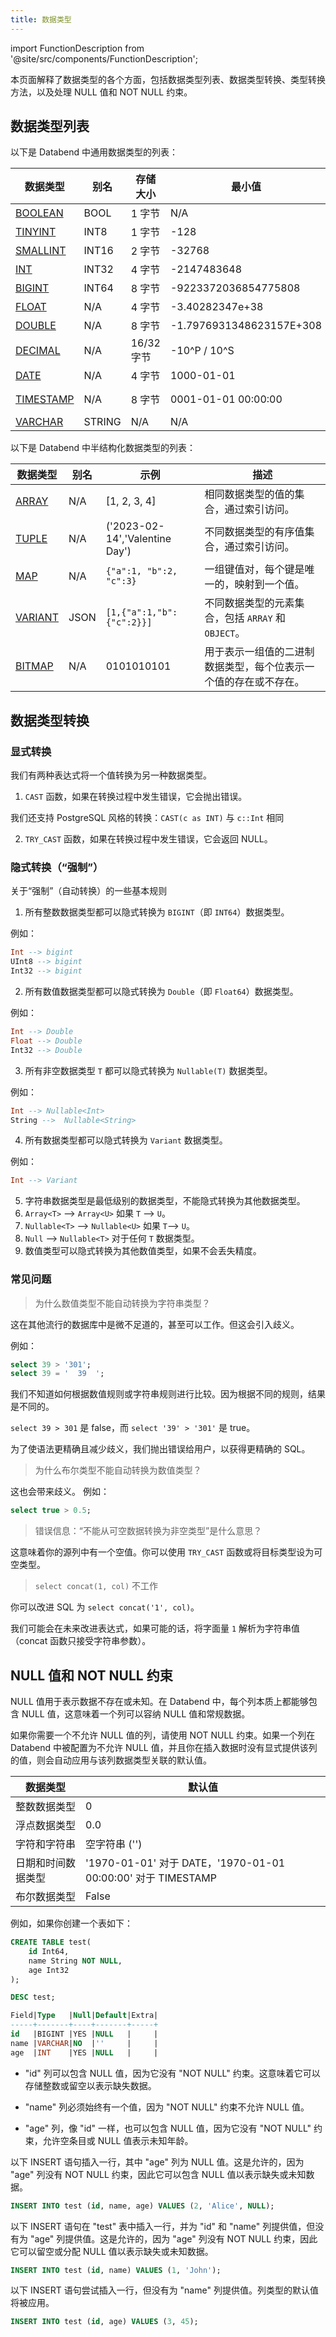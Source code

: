 ```yaml
---
title: 数据类型
---
```


import FunctionDescription from '@site/src/components/FunctionDescription';

<FunctionDescription description="引入或更新: v1.2.100"/>

本页面解释了数据类型的各个方面，包括数据类型列表、数据类型转换、类型转换方法，以及处理 NULL 值和 NOT NULL 约束。

## 数据类型列表

以下是 Databend 中通用数据类型的列表：

| 数据类型                                                                 | 别名   | 存储大小   | 最小值                     | 最大值                           |
| ----------------------------------------------------------------------- | ------ | ---------- | -------------------------- | -------------------------------- |
| [BOOLEAN](./00-data-type-logical-types.md)                              | BOOL   | 1 字节     | N/A                        | N/A                              |
| [TINYINT](./10-data-type-numeric-types.md#integer-data-types)           | INT8   | 1 字节     | -128                       | 127                              |
| [SMALLINT](./10-data-type-numeric-types.md#integer-data-types)          | INT16  | 2 字节     | -32768                     | 32767                            |
| [INT](./10-data-type-numeric-types.md#integer-data-types)               | INT32  | 4 字节     | -2147483648                | 2147483647                       |
| [BIGINT](./10-data-type-numeric-types.md#integer-data-types)            | INT64  | 8 字节     | -9223372036854775808       | 9223372036854775807              |
| [FLOAT](./10-data-type-numeric-types.md#floating-point-data-types)      | N/A    | 4 字节     | -3.40282347e+38            | 3.40282347e+38                   |
| [DOUBLE](./10-data-type-numeric-types.md#floating-point-data-types)     | N/A    | 8 字节     | -1.7976931348623157E+308   | 1.7976931348623157E+308          |
| [DECIMAL](./11-data-type-decimal-types.md)                              | N/A    | 16/32 字节 | -10^P / 10^S               | 10^P / 10^S                      |
| [DATE](./20-data-type-time-date-types.md)                               | N/A    | 4 字节     | 1000-01-01                 | 9999-12-31                       |
| [TIMESTAMP](./20-data-type-time-date-types.md)                          | N/A    | 8 字节     | 0001-01-01 00:00:00        | 9999-12-31 23:59:59.999999 UTC   |
| [VARCHAR](./30-data-type-string-types.md)                               | STRING | N/A        | N/A                        | N/A                              |

以下是 Databend 中半结构化数据类型的列表：

| 数据类型                                  | 别名 | 示例                           | 描述                                                                                     |
| ----------------------------------------- | ---- | ------------------------------ | ---------------------------------------------------------------------------------------- |
| [ARRAY](./40-data-type-array-types.md)    | N/A  | [1, 2, 3, 4]                   | 相同数据类型的值的集合，通过索引访问。                                                     |
| [TUPLE](./41-data-type-tuple-types.md)    | N/A  | ('2023-02-14','Valentine Day') | 不同数据类型的有序值集合，通过索引访问。                                                   |
| [MAP](./42-data-type-map.md)              | N/A  | `{"a":1, "b":2, "c":3}`        | 一组键值对，每个键是唯一的，映射到一个值。                                                 |
| [VARIANT](./43-data-type-variant.md)      | JSON | `[1,{"a":1,"b":{"c":2}}]`      | 不同数据类型的元素集合，包括 `ARRAY` 和 `OBJECT`。                                         |
| [BITMAP](44-data-type-bitmap.md)          | N/A  | 0101010101                     | 用于表示一组值的二进制数据类型，每个位表示一个值的存在或不存在。                           |

## 数据类型转换

### 显式转换

我们有两种表达式将一个值转换为另一种数据类型。

1. `CAST` 函数，如果在转换过程中发生错误，它会抛出错误。

我们还支持 PostgreSQL 风格的转换：`CAST(c as INT)` 与 `c::Int` 相同

2. `TRY_CAST` 函数，如果在转换过程中发生错误，它会返回 NULL。

### 隐式转换（“强制”）

关于“强制”（自动转换）的一些基本规则

1. 所有整数数据类型都可以隐式转换为 `BIGINT`（即 `INT64`）数据类型。

例如：

```sql
Int --> bigint
UInt8 --> bigint
Int32 --> bigint
```

2. 所有数值数据类型都可以隐式转换为 `Double`（即 `Float64`）数据类型。

例如：

```sql
Int --> Double
Float --> Double
Int32 --> Double
```

3. 所有非空数据类型 `T` 都可以隐式转换为 `Nullable(T)` 数据类型。

例如：

```sql
Int --> Nullable<Int>
String -->  Nullable<String>
```

4. 所有数据类型都可以隐式转换为 `Variant` 数据类型。

例如：

```sql
Int --> Variant
```

5. 字符串数据类型是最低级别的数据类型，不能隐式转换为其他数据类型。
6. `Array<T>` --> `Array<U>` 如果 `T` --> `U`。
7. `Nullable<T>` --> `Nullable<U>` 如果 `T`--> `U`。
8. `Null` --> `Nullable<T>` 对于任何 `T` 数据类型。
9. 数值类型可以隐式转换为其他数值类型，如果不会丢失精度。

### 常见问题

> 为什么数值类型不能自动转换为字符串类型？

这在其他流行的数据库中是微不足道的，甚至可以工作。但这会引入歧义。

例如：

```sql
select 39 > '301';
select 39 = '  39  ';
```

我们不知道如何根据数值规则或字符串规则进行比较。因为根据不同的规则，结果是不同的。

`select 39 > 301` 是 false，而 `select '39' > '301'` 是 true。

为了使语法更精确且减少歧义，我们抛出错误给用户，以获得更精确的 SQL。

> 为什么布尔类型不能自动转换为数值类型？

这也会带来歧义。
例如：

```sql
select true > 0.5;
```

> 错误信息：“不能从可空数据转换为非空类型”是什么意思？

这意味着你的源列中有一个空值。你可以使用 `TRY_CAST` 函数或将目标类型设为可空类型。

> `select concat(1, col)` 不工作

你可以改进 SQL 为 `select concat('1', col)`。

我们可能会在未来改进表达式，如果可能的话，将字面量 `1` 解析为字符串值（concat 函数只接受字符串参数）。

## NULL 值和 NOT NULL 约束

NULL 值用于表示数据不存在或未知。在 Databend 中，每个列本质上都能够包含 NULL 值，这意味着一个列可以容纳 NULL 值和常规数据。

如果你需要一个不允许 NULL 值的列，请使用 NOT NULL 约束。如果一个列在 Databend 中被配置为不允许 NULL 值，并且你在插入数据时没有显式提供该列的值，则会自动应用与该列数据类型关联的默认值。

| 数据类型                 | 默认值                                              |
| ------------------------- | ---------------------------------------------------------- |
| 整数数据类型        | 0                                                          |
| 浮点数据类型 | 0.0                                                        |
| 字符和字符串      | 空字符串 ('')                                          |
| 日期和时间数据类型  | '1970-01-01' 对于 DATE，'1970-01-01 00:00:00' 对于 TIMESTAMP |
| 布尔数据类型         | False                                                      |

例如，如果你创建一个表如下：

```sql
CREATE TABLE test(
    id Int64,
    name String NOT NULL,
    age Int32
);

DESC test;

Field|Type   |Null|Default|Extra|
-----+-------+----+-------+-----+
id   |BIGINT |YES |NULL   |     |
name |VARCHAR|NO  |''     |     |
age  |INT    |YES |NULL   |     |
```

- "id" 列可以包含 NULL 值，因为它没有 "NOT NULL" 约束。这意味着它可以存储整数或留空以表示缺失数据。

- "name" 列必须始终有一个值，因为 "NOT NULL" 约束不允许 NULL 值。

- "age" 列，像 "id" 一样，也可以包含 NULL 值，因为它没有 "NOT NULL" 约束，允许空条目或 NULL 值表示未知年龄。

以下 INSERT 语句插入一行，其中 "age" 列为 NULL 值。这是允许的，因为 "age" 列没有 NOT NULL 约束，因此它可以包含 NULL 值以表示缺失或未知数据。

```sql
INSERT INTO test (id, name, age) VALUES (2, 'Alice', NULL);
```

以下 INSERT 语句在 "test" 表中插入一行，并为 "id" 和 "name" 列提供值，但没有为 "age" 列提供值。这是允许的，因为 "age" 列没有 NOT NULL 约束，因此它可以留空或分配 NULL 值以表示缺失或未知数据。

```sql
INSERT INTO test (id, name) VALUES (1, 'John');
```

以下 INSERT 语句尝试插入一行，但没有为 "name" 列提供值。列类型的默认值将被应用。

```sql
INSERT INTO test (id, age) VALUES (3, 45);
```